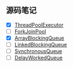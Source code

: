 ## 源码笔记

- [X] [ThreadPoolExecutor](https://github.com/Bannirui/blogs/blob/master/java/java15%E6%BA%90%E7%A0%81-ThreadPoolExecutor.md)
- [ ] [ForkJoinPool]()
- [X] [ArrayBlockingQueue](https://github.com/Bannirui/blogs/blob/master/java/java15%E6%BA%90%E7%A0%81-ArrayBlockingQueue.md)
- [ ] [LinkedBlockingQueue]()
- [ ] [SynchronousQueue]()
- [ ] [DelayWorkedQueue]()